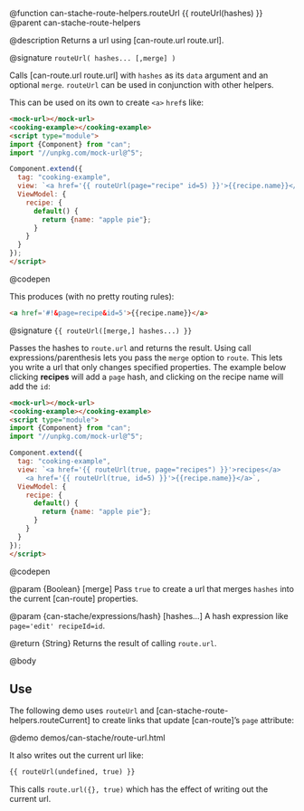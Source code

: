 @function can-stache-route-helpers.routeUrl {{ routeUrl(hashes) }}
@parent can-stache-route-helpers

@description Returns a url using [can-route.url route.url].

@signature `routeUrl( hashes... [,merge] )`

  Calls [can-route.url route.url] with  `hashes` as its `data` argument and an
  optional `merge`. `routeUrl` can be used in conjunction with other helpers.

  This can be used on its own to create `<a>` `href`s like:

  ```html
  <mock-url></mock-url>
  <cooking-example></cooking-example>
  <script type="module">
  import {Component} from "can";
  import "//unpkg.com/mock-url@^5";

  Component.extend({
    tag: "cooking-example",
    view: `<a href='{{ routeUrl(page="recipe" id=5) }}'>{{recipe.name}}</a>`,
    ViewModel: {
      recipe: {
        default() {
          return {name: "apple pie"};
        }
      }
    }
  });
  </script>
  ```
  @codepen

  This produces (with no pretty routing rules):

  ```html
  <a href='#!&page=recipe&id=5'>{{recipe.name}}</a>
  ```

@signature `{{ routeUrl([merge,] hashes...) }}`

  Passes the hashes to `route.url` and returns the result.
  Using call expressions/parenthesis lets you pass the `merge` option to `route`.  This
  lets you write a url that only changes specified properties. The example below clicking __recipes__ will add a `page` hash, and clicking on the recipe name will add the `id`:

  ```html
  <mock-url></mock-url>
  <cooking-example></cooking-example>
  <script type="module">
  import {Component} from "can";
  import "//unpkg.com/mock-url@^5";

  Component.extend({
    tag: "cooking-example",
    view: `<a href='{{ routeUrl(true, page="recipes") }}'>recipes</a>
      <a href='{{ routeUrl(true, id=5) }}'>{{recipe.name}}</a>`,
    ViewModel: {
      recipe: {
        default() {
          return {name: "apple pie"};
        }
      }
    }
  });
  </script>
  ```
  @codepen

  @param {Boolean} [merge] Pass `true` to create a url that merges `hashes` into the
  current [can-route] properties.  

  @param {can-stache/expressions/hash} [hashes...] A hash expression like `page='edit' recipeId=id`.

  @return {String} Returns the result of calling `route.url`.

@body

## Use

The following demo uses `routeUrl` and [can-stache-route-helpers.routeCurrent] to
create links that update [can-route]’s `page` attribute:

@demo demos/can-stache/route-url.html

It also writes out the current url like:

```html
{{ routeUrl(undefined, true) }}
```

This calls `route.url({}, true)` which has the effect of writing out
the current url.
